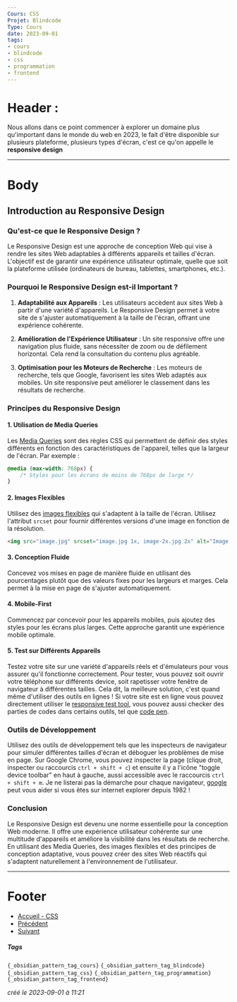 ```yaml
---
Cours: CSS
Projet: Blindcode
Type: Cours
date: 2023-09-01
tags:
- cours
- blindcode
- css
- programmation
- frontend
---
```

   
# Header :   
   
Nous allons dans ce point commencer à explorer un domaine plus qu'important dans le monde du web en 2023, le fait d'être disponible sur plusieurs plateforme, plusieurs types d'écran, c'est ce qu'on appelle le **responsive design**   
   
   
-------------------------------------------------------------------------------   
# Body   
## Introduction au Responsive Design   
   
### Qu'est-ce que le Responsive Design ?   
   
Le Responsive Design est une approche de conception Web qui vise à rendre les sites Web adaptables à différents appareils et tailles d'écran. L'objectif est de garantir une expérience utilisateur optimale, quelle que soit la plateforme utilisée (ordinateurs de bureau, tablettes, smartphones, etc.).   
   
### Pourquoi le Responsive Design est-il Important ?   
   
1. **Adaptabilité aux Appareils** : Les utilisateurs accèdent aux sites Web à partir d'une variété d'appareils. Le Responsive Design permet à votre site de s'ajuster automatiquement à la taille de l'écran, offrant une expérience cohérente.   
   
2. **Amélioration de l'Expérience Utilisateur** : Un site responsive offre une navigation plus fluide, sans nécessiter de zoom ou de défilement horizontal. Cela rend la consultation du contenu plus agréable.   
   
3. **Optimisation pour les Moteurs de Recherche** : Les moteurs de recherche, tels que Google, favorisent les sites Web adaptés aux mobiles. Un site responsive peut améliorer le classement dans les résultats de recherche.   
   
### Principes du Responsive Design   
   
#### 1. Utilisation de Media Queries   
   
Les [Media Queries](../../../Tutoriels/CSS/4%20-%20Responsive%20Design%20et%20M%C3%A9dias/CSS%20-%20Utilisation%20des%20media%20queries.md) sont des règles CSS qui permettent de définir des styles différents en fonction des caractéristiques de l'appareil, telles que la largeur de l'écran. Par exemple :   
   
```css
@media (max-width: 768px) {
    /* Styles pour les écrans de moins de 768px de large */
}
```
   
   
#### 2. Images Flexibles   
   
Utilisez des [images flexibles](../../../Tutoriels/CSS/4%20-%20Responsive%20Design%20et%20M%C3%A9dias/CSS%20-%20Images%20r%C3%A9actives.md) qui s'adaptent à la taille de l'écran. Utilisez l'attribut `srcset` pour fournir différentes versions d'une image en fonction de la résolution.   
   
```html
<img src="image.jpg" srcset="image.jpg 1x, image-2x.jpg 2x" alt="Image flexible">
```
   
   
#### 3. Conception Fluide   
   
Concevez vos mises en page de manière fluide en utilisant des pourcentages plutôt que des valeurs fixes pour les largeurs et marges. Cela permet à la mise en page de s'ajuster automatiquement.   
   
#### 4. Mobile-First   
   
Commencez par concevoir pour les appareils mobiles, puis ajoutez des styles pour les écrans plus larges. Cette approche garantit une expérience mobile optimale.   
   
#### 5. Test sur Différents Appareils   
   
Testez votre site sur une variété d'appareils réels et d'émulateurs pour vous assurer qu'il fonctionne correctement. Pour tester, vous pouvez soit ouvrir votre téléphone sur différents device, soit rapetisser votre fenêtre de navigateur à différentes tailles. Cela dit, la meilleure solution, c'est quand même d'utiliser des outils en lignes ! Si votre site est en ligne vous pouvez directement utiliser le [responsive test tool](http://responsivetesttool.com/), vous pouvez aussi checker des parties de codes dans certains outils, tel que [code pen](https://codepen.io/TwanVosters/pen/DREMyW).   
   
### Outils de Développement   
   
Utilisez des outils de développement tels que les inspecteurs de navigateur pour simuler différentes tailles d'écran et déboguer les problèmes de mise en page. Sur Google Chrome, vous pouvez inspecter la page (clique droit, inspecter ou raccourcis `ctrl + shift + c`) et ensuite il y a l'icône "toggle device toolbar" en haut à gauche, aussi accessible avec le raccourcis `ctrl + shift + m`. Je ne listerai pas la démarche pour chaque navigateur, [google](www.google.com) peut vous aider si vous êtes sur internet explorer depuis 1982 !   
   
### Conclusion   
   
Le Responsive Design est devenu une norme essentielle pour la conception Web moderne. Il offre une expérience utilisateur cohérente sur une multitude d'appareils et améliore la visibilité dans les résultats de recherche. En utilisant des Media Queries, des images flexibles et des principes de conception adaptative, vous pouvez créer des sites Web réactifs qui s'adaptent naturellement à l'environnement de l'utilisateur.   
   
   
---------------------------------------------------------------------------   
# Footer   
   
   
- [Accueil - CSS](../../../Tutoriels/CSS/Accueil%20-%20CSS.md)   
- [Précédent](../../../Tutoriels/CSS/3%20-%20Mise%20en%20Page%20et%20Flexbox/CSS%20-%20Exercices%20-%20Flexbox%20avanc%C3%A9.md)   
- [Suivant](../../../Tutoriels/CSS/4%20-%20Responsive%20Design%20et%20M%C3%A9dias/CSS%20-%20Utilisation%20des%20media%20queries.md)   
##### Tags   
`{_obsidian_pattern_tag_cours}` `{_obsidian_pattern_tag_blindcode}` `{_obsidian_pattern_tag_css}` `{_obsidian_pattern_tag_programmation}` `{_obsidian_pattern_tag_frontend}`   
   
*créé le 2023-09-01 à 11:21*